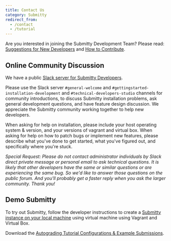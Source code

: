 ```yaml
---
title: Contact Us
category: Submitty
redirect_from:
  - /contact
  - /tutorial
---
```


Are you interested in joining the Submitty Development Team?  Please read:  
[Suggestions for New Developers](/developer)  and  [How to Contribute](/developer/how_to_contribute).


## Online Community Discussion

We have a public [Slack server for Submitty Developers](https://join.slack.com/t/submitty/shared_invite/enQtMzE1NzgyMzUzNzI5LWZhOGM4NWU4M2U3ZmM2ZmM5NTYwNjk3NTc5Yjg1ZGRlYzU1MjcwYWNkNGYxZjk2YTk3ZmEyODY3MjEyOTc0M2E).

Please use the Slack server `#general-welcome` and
`#gettingstarted-installation-development` and
`#technical-developers-studio` channels for community introductions,
to discuss Submitty installation problems, ask general development
questions, and have feature design discussion.  We appreciate the
Submitty community working together to help new developers.

When asking for help on installation, please include your host
operating system & version, and your versions of vagrant and virtual
box.  When asking for help on how to patch bugs or implement new features,
please describe what you've done to get started, what you've figured
out, and specifically where you're stuck.

_Special Request: Please do not contact administrator individuals by Slack
direct private message or personal email to ask technical questions.
It is likely that other developers have the same or similar questions
or are experiencing the same bug.  So we'd like to answer those questions
on the public forum.  And you'll probably get a faster reply when you
ask the larger community.  Thank you!_


## Demo Submitty

To try out Submitty, follow the developer instructions to create a
[Submitty instance on your local machine](http://submitty.org/developer/vm_install_using_vagrant)
using virtual machine using Vagrant and Virtual Box.

Download the [Autograding Tutorial Configurations & Example Submissions](https://github.com/Submitty/Tutorial/archive/main.zip).









